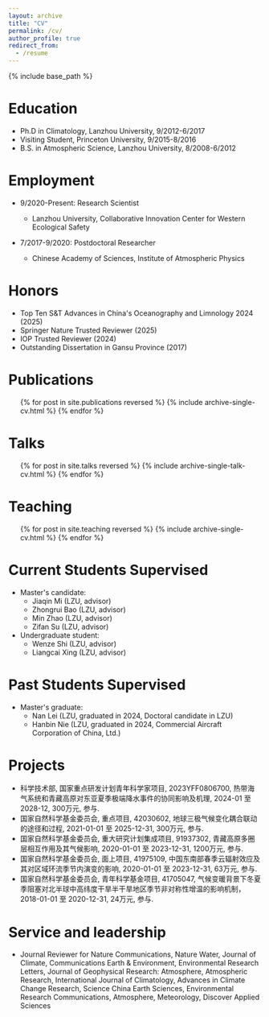 ```yaml
---
layout: archive
title: "CV"
permalink: /cv/
author_profile: true
redirect_from:
  - /resume
---
```


{% include base_path %}


Education
======
* Ph.D in Climatology, Lanzhou University, 9/2012-6/2017
* Visiting Student, Princeton University, 9/2015-8/2016
* B.S. in Atmospheric Science, Lanzhou University, 8/2008-6/2012

Employment
======
* 9/2020-Present: Research Scientist
  * Lanzhou University, Collaborative Innovation Center for Western Ecological Safety

* 7/2017-9/2020: Postdoctoral Researcher
  * Chinese Academy of Sciences, Institute of Atmospheric Physics
  
Honors
======
* Top Ten S&T Advances in China's Oceanography and Limnology 2024 (2025)
* Springer Nature Trusted Reviewer (2025)
* IOP Trusted Reviewer (2024)
* Outstanding Dissertation in Gansu Province (2017)

Publications
======
  <ul>{% for post in site.publications reversed %}
    {% include archive-single-cv.html %}
  {% endfor %}</ul>
  
Talks
======
  <ul>{% for post in site.talks reversed %}
    {% include archive-single-talk-cv.html  %}
  {% endfor %}</ul>
  
Teaching
======
  <ul>{% for post in site.teaching reversed %}
    {% include archive-single-cv.html %}
  {% endfor %}</ul>

Current Students Supervised
======
* Master's candidate:
  * Jiaqin Mi (LZU, advisor)
  * Zhongrui Bao (LZU, advisor)
  * Min Zhao (LZU, advisor)
  * Zifan Su (LZU, advisor)
* Undergraduate student:
  * Wenze Shi (LZU, advisor)
  * Liangcai Xing (LZU, advisor)

Past Students Supervised
======
* Master's graduate:
  * Nan Lei (LZU, graduated in 2024, Doctoral candidate in LZU)
  * Hanbin Nie (LZU, graduated in 2024, Commercial Aircraft Corporation of China, Ltd.)

Projects
======
* 科学技术部, 国家重点研发计划青年科学家项目, 2023YFF0806700, 热带海气系统和青藏高原对东亚夏季极端降水事件的协同影响及机理, 2024-01 至 2028-12, 300万元, 参与.
* 国家自然科学基金委员会, 重点项目, 42030602, 地球三极气候变化耦合联动的途径和过程, 2021-01-01 至 2025-12-31, 300万元, 参与.
* 国家自然科学基金委员会, 重大研究计划集成项目, 91937302, 青藏高原多圈层相互作用及其气候影响, 2020-01-01 至 2023-12-31, 1200万元, 参与.
* 国家自然科学基金委员会, 面上项目, 41975109, 中国东南部春季云辐射效应及其对区域环流季节内演变的影响, 2020-01-01 至 2023-12-31, 63万元, 参与.
* 国家自然科学基金委员会, 青年科学基金项目, 41705047, 气候变暖背景下冬夏季阻塞对北半球中高纬度干旱半干旱地区季节非对称性增温的影响机制，2018-01-01 至 2020-12-31, 24万元, 参与.


Service and leadership
======
* Journal Reviewer for Nature Communications, Nature Water, Journal of Climate, Communications Earth & Environment, Environmental Research Letters, Journal of Geophysical Research: Atmosphere, Atmospheric Research, International Journal of Climatology, Advances in Climate Change Research, Science China Earth Sciences, Environmental Research Communications, Atmosphere, Meteorology, Discover Applied Sciences 
